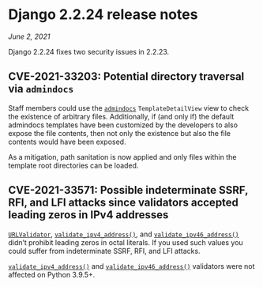 # Django 2.2.24 release notes

*June 2, 2021*

Django 2.2.24 fixes two security issues in 2.2.23.

## CVE-2021-33203: Potential directory traversal via `admindocs`

Staff members could use the [`admindocs`](../ref/contrib/admin/admindocs.md#module-django.contrib.admindocs)
`TemplateDetailView` view to check the existence of arbitrary files.
Additionally, if (and only if) the default admindocs templates have been
customized by the developers to also expose the file contents, then not only
the existence but also the file contents would have been exposed.

As a mitigation, path sanitation is now applied and only files within the
template root directories can be loaded.

## CVE-2021-33571: Possible indeterminate SSRF, RFI, and LFI attacks since validators accepted leading zeros in IPv4 addresses

[`URLValidator`](../ref/validators.md#django.core.validators.URLValidator),
[`validate_ipv4_address()`](../ref/validators.md#django.core.validators.validate_ipv4_address), and
[`validate_ipv46_address()`](../ref/validators.md#django.core.validators.validate_ipv46_address) didn’t prohibit leading
zeros in octal literals. If you used such values you could suffer from
indeterminate SSRF, RFI, and LFI attacks.

[`validate_ipv4_address()`](../ref/validators.md#django.core.validators.validate_ipv4_address) and
[`validate_ipv46_address()`](../ref/validators.md#django.core.validators.validate_ipv46_address) validators were not
affected on Python 3.9.5+.
